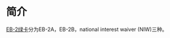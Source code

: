 # 简介
[EB-2绿卡](https://www.uscis.gov/working-in-the-united-states/permanent-workers/employment-based-immigration-second-preference-eb-2)分为EB-2A，EB-2B，national interest waiver (NIW)三种。

